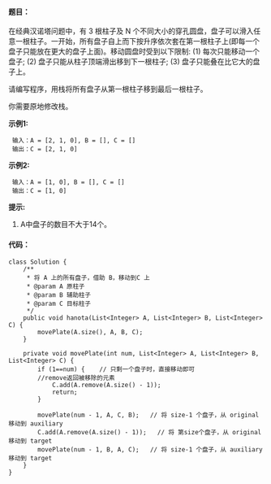 #### 题目：

在经典汉诺塔问题中，有 3 根柱子及 N 个不同大小的穿孔圆盘，盘子可以滑入任意一根柱子。一开始，所有盘子自上而下按升序依次套在第一根柱子上(即每一个盘子只能放在更大的盘子上面)。移动圆盘时受到以下限制:
 (1) 每次只能移动一个盘子;
 (2) 盘子只能从柱子顶端滑出移到下一根柱子;
 (3) 盘子只能叠在比它大的盘子上。

请编写程序，用栈将所有盘子从第一根柱子移到最后一根柱子。

你需要原地修改栈。

**示例1:**

```
 输入：A = [2, 1, 0], B = [], C = []
 输出：C = [2, 1, 0]
```

**示例2:**

```
 输入：A = [1, 0], B = [], C = []
 输出：C = [1, 0]
```

**提示:**

1. A中盘子的数目不大于14个。

#### 代码：



```
class Solution {
    /**
     * 将 A 上的所有盘子，借助 B，移动到C 上
     * @param A 原柱子
     * @param B 辅助柱子
     * @param C 目标柱子
     */
    public void hanota(List<Integer> A, List<Integer> B, List<Integer> C) {
        movePlate(A.size(), A, B, C);
    }

    private void movePlate(int num, List<Integer> A, List<Integer> B, List<Integer> C) {
        if (1==num) {    // 只剩一个盘子时，直接移动即可
        //remove返回被移除的元素
            C.add(A.remove(A.size() - 1));
            return;
        }

        movePlate(num - 1, A, C, B);   // 将 size-1 个盘子，从 original 移动到 auxiliary
        C.add(A.remove(A.size() - 1));   // 将 第size个盘子，从 original 移动到 target
        movePlate(num - 1, B, A, C);   // 将 size-1 个盘子，从 auxiliary 移动到 target
    }
}

```

